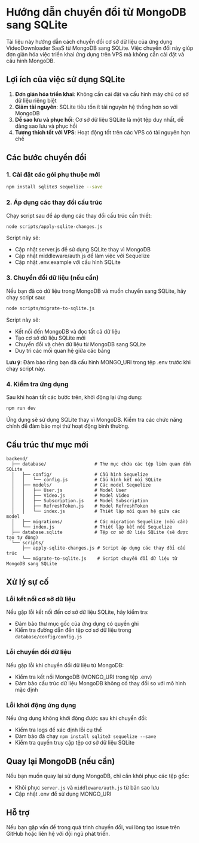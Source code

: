 # Hướng dẫn chuyển đổi từ MongoDB sang SQLite

Tài liệu này hướng dẫn cách chuyển đổi cơ sở dữ liệu của ứng dụng VideoDownloader SaaS từ MongoDB sang SQLite. Việc chuyển đổi này giúp đơn giản hóa việc triển khai ứng dụng trên VPS mà không cần cài đặt và cấu hình MongoDB.

## Lợi ích của việc sử dụng SQLite

1. **Đơn giản hóa triển khai**: Không cần cài đặt và cấu hình máy chủ cơ sở dữ liệu riêng biệt
2. **Giảm tài nguyên**: SQLite tiêu tốn ít tài nguyên hệ thống hơn so với MongoDB
3. **Dễ sao lưu và phục hồi**: Cơ sở dữ liệu SQLite là một tệp duy nhất, dễ dàng sao lưu và phục hồi
4. **Tương thích tốt với VPS**: Hoạt động tốt trên các VPS có tài nguyên hạn chế

## Các bước chuyển đổi

### 1. Cài đặt các gói phụ thuộc mới

```bash
npm install sqlite3 sequelize --save
```

### 2. Áp dụng các thay đổi cấu trúc

Chạy script sau để áp dụng các thay đổi cấu trúc cần thiết:

```bash
node scripts/apply-sqlite-changes.js
```

Script này sẽ:
- Cập nhật server.js để sử dụng SQLite thay vì MongoDB
- Cập nhật middleware/auth.js để làm việc với Sequelize
- Cập nhật .env.example với cấu hình SQLite

### 3. Chuyển đổi dữ liệu (nếu cần)

Nếu bạn đã có dữ liệu trong MongoDB và muốn chuyển sang SQLite, hãy chạy script sau:

```bash
node scripts/migrate-to-sqlite.js
```

Script này sẽ:
- Kết nối đến MongoDB và đọc tất cả dữ liệu
- Tạo cơ sở dữ liệu SQLite mới
- Chuyển đổi và chèn dữ liệu từ MongoDB sang SQLite
- Duy trì các mối quan hệ giữa các bảng

**Lưu ý**: Đảm bảo rằng bạn đã cấu hình MONGO_URI trong tệp .env trước khi chạy script này.

### 4. Kiểm tra ứng dụng

Sau khi hoàn tất các bước trên, khởi động lại ứng dụng:

```bash
npm run dev
```

Ứng dụng sẽ sử dụng SQLite thay vì MongoDB. Kiểm tra các chức năng chính để đảm bảo mọi thứ hoạt động bình thường.

## Cấu trúc thư mục mới

```
backend/
  ├── database/                  # Thư mục chứa các tệp liên quan đến SQLite
  │   ├── config/                # Cấu hình Sequelize
  │   │   └── config.js          # Cấu hình kết nối SQLite
  │   ├── models/                # Các model Sequelize
  │   │   ├── User.js            # Model User
  │   │   ├── Video.js           # Model Video
  │   │   ├── Subscription.js    # Model Subscription
  │   │   ├── RefreshToken.js    # Model RefreshToken
  │   │   └── index.js           # Thiết lập mối quan hệ giữa các model
  │   ├── migrations/            # Các migration Sequelize (nếu cần)
  │   └── index.js               # Thiết lập kết nối Sequelize
  ├── database.sqlite            # Tệp cơ sở dữ liệu SQLite (sẽ được tạo tự động)
  └── scripts/
      ├── apply-sqlite-changes.js # Script áp dụng các thay đổi cấu trúc
      └── migrate-to-sqlite.js    # Script chuyển đổi dữ liệu từ MongoDB sang SQLite
```

## Xử lý sự cố

### Lỗi kết nối cơ sở dữ liệu

Nếu gặp lỗi kết nối đến cơ sở dữ liệu SQLite, hãy kiểm tra:
- Đảm bảo thư mục gốc của ứng dụng có quyền ghi
- Kiểm tra đường dẫn đến tệp cơ sở dữ liệu trong `database/config/config.js`

### Lỗi chuyển đổi dữ liệu

Nếu gặp lỗi khi chuyển đổi dữ liệu từ MongoDB:
- Kiểm tra kết nối MongoDB (MONGO_URI trong tệp .env)
- Đảm bảo cấu trúc dữ liệu MongoDB không có thay đổi so với mô hình mặc định

### Lỗi khởi động ứng dụng

Nếu ứng dụng không khởi động được sau khi chuyển đổi:
- Kiểm tra logs để xác định lỗi cụ thể
- Đảm bảo đã chạy `npm install sqlite3 sequelize --save`
- Kiểm tra quyền truy cập tệp cơ sở dữ liệu SQLite

## Quay lại MongoDB (nếu cần)

Nếu bạn muốn quay lại sử dụng MongoDB, chỉ cần khôi phục các tệp gốc:
- Khôi phục `server.js` và `middleware/auth.js` từ bản sao lưu
- Cập nhật .env để sử dụng MONGO_URI

## Hỗ trợ

Nếu bạn gặp vấn đề trong quá trình chuyển đổi, vui lòng tạo issue trên GitHub hoặc liên hệ với đội ngũ phát triển.